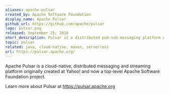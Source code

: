```yaml
---
aliases: apache-pulsar
created_by: Apache Software Foundation
display_name: Apache Pulsar
github_url: https://github.com/apache/pulsar
logo: pulsar.png
released: September 25, 2018
short_description: Pulsar is a distributed pub-sub messaging platform with a very flexible messaging model and an intuitive client API.
topic: pulsar
related: java, cloud-native, maven, serverless
url: https://pulsar.apache.org/
---
```

Apache Pulsar is a cloud-native, distributed messaging and streaming platform originally created at Yahoo! and now a top-level Apache Software Foundation project.

Learn more about Pulsar at https://pulsar.apache.org

